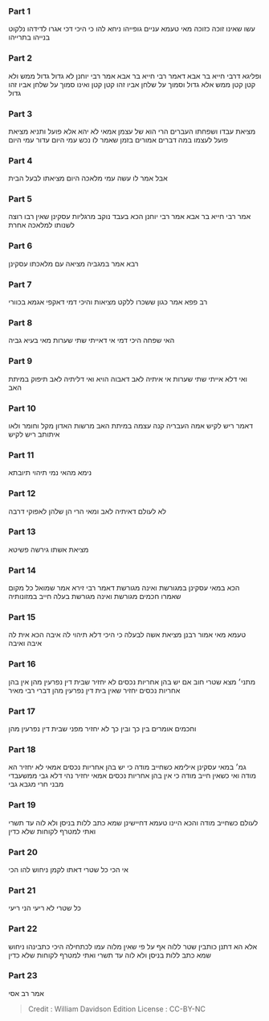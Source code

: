 
### Part 1
עשו שאינו זוכה כזוכה מאי טעמא עניים גופייהו ניחא להו כי היכי דכי אגרו לדידהו נלקוט בנייהו בתרייהו

### Part 2
ופליגא דרבי חייא בר אבא דאמר רבי חייא בר אבא אמר רבי יוחנן לא גדול גדול ממש ולא קטן קטן ממש אלא גדול וסמוך על שלחן אביו זהו קטן קטן ואינו סמוך על שלחן אביו זהו גדול

### Part 3
מציאת עבדו ושפחתו העברים הרי הוא של עצמן אמאי לא יהא אלא פועל ותניא מציאת פועל לעצמו במה דברים אמורים בזמן שאמר לו נכש עמי היום עדור עמי היום

### Part 4
אבל אמר לו עשה עמי מלאכה היום מציאתו לבעל הבית

### Part 5
אמר רבי חייא בר אבא אמר רבי יוחנן הכא בעבד נוקב מרגליות עסקינן שאין רבו רוצה לשנותו למלאכה אחרת

### Part 6
רבא אמר במגביה מציאה עם מלאכתו עסקינן

### Part 7
רב פפא אמר כגון ששכרו ללקט מציאות והיכי דמי דאקפי אגמא בכוורי

### Part 8
האי שפחה היכי דמי אי דאייתי שתי שערות מאי בעיא גביה

### Part 9
ואי דלא אייתי שתי שערות אי איתיה לאב דאבוה הויא ואי דליתיה לאב תיפוק במיתת האב

### Part 10
דאמר ריש לקיש אמה העבריה קנה עצמה במיתת האב מרשות האדון מקל וחומר ולאו איתותב ריש לקיש

### Part 11
נימא מהאי נמי תיהוי תיובתא

### Part 12
לא לעולם דאיתיה לאב ומאי הרי הן שלהן לאפוקי דרבה

### Part 13
מציאת אשתו גירשה פשיטא

### Part 14
הכא במאי עסקינן במגורשת ואינה מגורשת דאמר רבי זירא אמר שמואל כל מקום שאמרו חכמים מגורשת ואינה מגורשת בעלה חייב במזונותיה

### Part 15
טעמא מאי אמור רבנן מציאת אשה לבעלה כי היכי דלא תיהוי לה איבה הכא אית לה איבה ואיבה

### Part 16
מתני׳ מצא שטרי חוב אם יש בהן אחריות נכסים לא יחזיר שבית דין נפרעין מהן אין בהן אחריות נכסים יחזיר שאין בית דין נפרעין מהן דברי רבי מאיר

### Part 17
וחכמים אומרים בין כך ובין כך לא יחזיר מפני שבית דין נפרעין מהן

### Part 18
גמ׳ במאי עסקינן אילימא כשחייב מודה כי יש בהן אחריות נכסים אמאי לא יחזיר הא מודה ואי כשאין חייב מודה כי אין בהן אחריות נכסים אמאי יחזיר נהי דלא גבי ממשעבדי מבני חרי מגבא גבי

### Part 19
לעולם כשחייב מודה והכא היינו טעמא דחיישינן שמא כתב ללות בניסן ולא לוה עד תשרי ואתי למטרף לקוחות שלא כדין

### Part 20
אי הכי כל שטרי דאתו לקמן ניחוש להו הכי

### Part 21
כל שטרי לא ריעי הני ריעי

### Part 22
אלא הא דתנן כותבין שטר ללוה אף על פי שאין מלוה עמו לכתחילה היכי כתבינהו ניחוש שמא כתב ללות בניסן ולא לוה עד תשרי ואתי למטרף לקוחות שלא כדין

### Part 23
אמר רב אסי

>Credit : William Davidson Edition
>License : CC-BY-NC